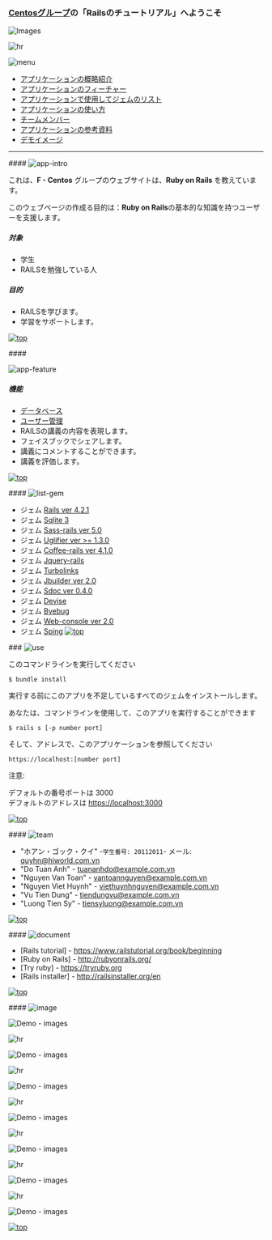 <a name="top"></a>
### [Centosグループ](#team-members)の「Railsのチュートリアル」へようこそ

![Images](https://lh3.googleusercontent.com/-T6Hq947mdAE/Vh0Ml-KCDbI/AAAAAAAADbk/DBBIDnGaOb4/s912-Ic42/Banner.jpg)

![hr](https://lh3.googleusercontent.com/-LUQR0JWAxFs/VhWlqfq4YoI/AAAAAAAADZk/2vFj16YOcaM/s912-Ic42/hr.png)

![menu](https://lh3.googleusercontent.com/-iengg0AmE4s/VhWlurDpOlI/AAAAAAAADaE/o68iYd0e9EA/s912-Ic42/menu.png)

* [アプリケーションの概略紹介](#app-intro)
* [アプリケーションのフィーチャー](#app-feature)
* [アプリケーションで使用してジェムのリスト](#list-gems)
* [アプリケーションの使い方](#use)
* [チームメンバー](#team-members)
* [アプリケーションの参考資料](#document)
* [デモイメージ](#demo-images)

***

####<a name="app-intro"></a>
![app-intro](https://lh3.googleusercontent.com/-ZCmtZfHIsYQ/VhWlrrOPruI/AAAAAAAADZs/erwi-1ivE1U/s912-Ic42/intro.png "アプリケーションの概略紹介")

これは、**F - Centos** グループのウェブサイトは、**Ruby on Rails** を教えています。

このウェブページの作成る目的は：**Ruby on Rails**の基本的な知識を持つユーザーを支援します。

#####  対象
* 学生
* RAILSを勉強している人

#####  目的
* RAILSを学びます。
* 学習をサポートします。

[![top](https://lh3.googleusercontent.com/-pJuZ25kd8Xw/Vh0FlMiAE0I/AAAAAAAADbU/QuIEwMBXd-Y/s912-Ic42/top-icon.png "Back to top")](#top)

####<a name="app-feature"></a>

![app-feature](https://lh3.googleusercontent.com/-hEJENiD41FQ/VhWlp3eLBkI/AAAAAAAADZg/wYcX7DEhLYw/s912-Ic42/feature.png "アプリケーションのフィーチャー")

#####  機能
* [データベース](https://github.com/ngocquyhoang/F_Centos/wiki/%E3%83%87%E3%83%BC%E3%82%BF%E3%83%99%E3%83%BC%E3%82%B9)
* [ユーザー管理](https://github.com/ngocquyhoang/F_Centos/wiki/%E3%83%A6%E3%83%BC%E3%82%B6%E3%83%BC%E3%83%9A%E3%83%BC%E3%82%B8)
* RAILSの講義の内容を表現します。
* フェイスブックでシェアします。
* 講義にコメントすることができます。
* 講義を評価します。

[![top](https://lh3.googleusercontent.com/-pJuZ25kd8Xw/Vh0FlMiAE0I/AAAAAAAADbU/QuIEwMBXd-Y/s912-Ic42/top-icon.png "Back to top")](#top)

####<a name="list-gems"></a>
![list-gem](https://lh3.googleusercontent.com/-p2PE9-RqnOY/VhWlsx-qYcI/AAAAAAAADZ0/KreA3XYXZ8c/s912-Ic42/list-gem.png "アプリケーションで使用してジェムのリスト")

 * ジェム <a href="https://github.com/tuananhdinang/F_Centos/tree/ngocquyhoang">Rails ver 4.2.1</a>
 * ジェム <a href="https://github.com/tuananhdinang/F_Centos/tree/ngocquyhoang">Sqlite 3 </a>
 * ジェム <a href="https://github.com/tuananhdinang/F_Centos/tree/ngocquyhoang">Sass-rails ver 5.0</a>
 * ジェム <a href="https://github.com/tuananhdinang/F_Centos/tree/ngocquyhoang">Uglifier ver >= 1.3.0</a>
 * ジェム <a href="https://github.com/tuananhdinang/F_Centos/tree/ngocquyhoang">Coffee-rails ver 4.1.0</a>
 * ジェム <a href="https://github.com/tuananhdinang/F_Centos/tree/ngocquyhoang">Jquery-rails</a>
 * ジェム <a href="https://github.com/tuananhdinang/F_Centos/tree/ngocquyhoang">Turbolinks</a>
 * ジェム <a href="https://github.com/tuananhdinang/F_Centos/tree/ngocquyhoang">Jbuilder ver 2.0</a>
 * ジェム <a href="https://github.com/tuananhdinang/F_Centos/tree/ngocquyhoang">Sdoc ver 0.4.0</a>
 * ジェム <a href="https://github.com/tuananhdinang/F_Centos/tree/ngocquyhoang">Devise</a>
 * ジェム <a href="https://github.com/tuananhdinang/F_Centos/tree/ngocquyhoang">Byebug</a>
 * ジェム <a href="https://github.com/tuananhdinang/F_Centos/tree/ngocquyhoang">Web-console ver 2.0</a>
 * ジェム <a href="https://github.com/tuananhdinang/F_Centos/tree/ngocquyhoang">Sping</a>
 [![top](https://lh3.googleusercontent.com/-pJuZ25kd8Xw/Vh0FlMiAE0I/AAAAAAAADbU/QuIEwMBXd-Y/s912-Ic42/top-icon.png "Back to top")](#top)

###<a name="use"></a>
![use](https://lh3.googleusercontent.com/-qY_-85iz3U8/VhWlwqVcZPI/AAAAAAAADaU/maT0YooRGGY/s912-Ic42/use.png "アプリケーションの使い方")

このコマンドラインを実行してください

`$ bundle install`

実行する前にこのアプリを不足しているすべてのジェムをインストールします。

あなたは、コマンドラインを使用して、このアプリを実行することができます

`$ rails s [-p number port]`

そして、アドレスで、このアプリケーションを参照してください

`https://localhost:[number port]`

注意:

デフォルトの番号ポートは 3000<br />
デフォルトのアドレスは <a href="https://localhost:3000">https://localhost:3000</a>

[![top](https://lh3.googleusercontent.com/-pJuZ25kd8Xw/Vh0FlMiAE0I/AAAAAAAADbU/QuIEwMBXd-Y/s912-Ic42/top-icon.png "Back to top")](#top)

####<a name="team-members"></a>
![team](https://lh3.googleusercontent.com/-KqoBW7JAZTI/VhWltyiOMYI/AAAAAAAADZ8/G-_4ssc7uJ0/s912-Ic42/team.png "チームメンバー")

* "ホアン・ゴック・クイ" -`学生番号: 20112011`- メール: <quyhn@hiworld.com.vn> 
* "Do Tuan Anh" - <tuananhdo@example.com.vn>
* "Nguyen Van Toan" - <vantoannguyen@example.com.vn>
* "Nguyen Viet Huynh" - <viethuynhnguyen@example.com.vn>
* "Vu Tien Dung" - <tiendungvu@example.com.vn>
* "Luong Tien Sy" - <tiensyluong@example.com.vn>

[![top](https://lh3.googleusercontent.com/-pJuZ25kd8Xw/Vh0FlMiAE0I/AAAAAAAADbU/QuIEwMBXd-Y/s912-Ic42/top-icon.png "Back to top")](#top)

####<a name="document"></a>
![document](https://lh3.googleusercontent.com/-dYCfnU_LoMc/VhWlluEQaEI/AAAAAAAADZU/8bbQqMGkmjA/s912-Ic42/document.png "アプリケーションの参考資料")

* [Rails tutorial] - <https://www.railstutorial.org/book/beginning>
* [Ruby on Rails] - <http://rubyonrails.org/>
* [Try ruby] - <https://tryruby.org>
* [Rails installer] - <http://railsinstaller.org/en>

[![top](https://lh3.googleusercontent.com/-pJuZ25kd8Xw/Vh0FlMiAE0I/AAAAAAAADbU/QuIEwMBXd-Y/s912-Ic42/top-icon.png "Back to top")](#top)

####<a name="demo-images"></a>
![image](https://lh3.googleusercontent.com/-OgMJv9jhwag/VhWljueAbcI/AAAAAAAADZM/ZJx_9DdHevw/s912-Ic42/demo-image.png "デモイメージ")

![Demo - images](https://lh3.googleusercontent.com/-xqxO5sHLecA/VhHZJs4l0-I/AAAAAAAADXA/UgudYIZyxMA/s640-Ic42/Mockup_11.jpg)

![hr](https://lh3.googleusercontent.com/-LUQR0JWAxFs/VhWlqfq4YoI/AAAAAAAADZk/2vFj16YOcaM/s912-Ic42/hr.png)

![Demo - images](https://lh3.googleusercontent.com/-2B0iR5RMcjo/VhHZKisIczI/AAAAAAAADXM/pFeh_WzgZI8/s720-Ic42/Mockup_2.jpg)

![hr](https://lh3.googleusercontent.com/-LUQR0JWAxFs/VhWlqfq4YoI/AAAAAAAADZk/2vFj16YOcaM/s912-Ic42/hr.png)

![Demo - images](https://lh3.googleusercontent.com/-naaV6m6U7W4/VhHZPUpT_NI/AAAAAAAADX8/9eZivbTyh-c/s640-Ic42/Mockup_8.jpg)

![hr](https://lh3.googleusercontent.com/-LUQR0JWAxFs/VhWlqfq4YoI/AAAAAAAADZk/2vFj16YOcaM/s912-Ic42/hr.png)

![Demo - images](https://lh3.googleusercontent.com/-yaP3H02tBxs/VhHZIjbQF_I/AAAAAAAADW8/sVn5AWAxKFg/s720-Ic42/Mockup_10.jpg)

![hr](https://lh3.googleusercontent.com/-LUQR0JWAxFs/VhWlqfq4YoI/AAAAAAAADZk/2vFj16YOcaM/s912-Ic42/hr.png)

![Demo - images](https://lh3.googleusercontent.com/-Zc1Gz1rKRMA/VhHZN0bW8dI/AAAAAAAADXs/FGzXPYMxEMY/s640-Ic42/Mockup_5.jpg)

![hr](https://lh3.googleusercontent.com/-LUQR0JWAxFs/VhWlqfq4YoI/AAAAAAAADZk/2vFj16YOcaM/s912-Ic42/hr.png)

![Demo - images](https://lh3.googleusercontent.com/-hKVTCwvcFHE/VhHZQJqcuqI/AAAAAAAADYU/cbLxOlEXFwg/s720-Ic42/Mockup_7.jpg)

![hr](https://lh3.googleusercontent.com/-LUQR0JWAxFs/VhWlqfq4YoI/AAAAAAAADZk/2vFj16YOcaM/s912-Ic42/hr.png)

![Demo - images](https://lh3.googleusercontent.com/-T_syg5LfZao/VhHZQL4nF7I/AAAAAAAADYQ/fRyE4GcRLO8/s720-Ic42/Mockup_9.jpg)

[![top](https://lh3.googleusercontent.com/-pJuZ25kd8Xw/Vh0FlMiAE0I/AAAAAAAADbU/QuIEwMBXd-Y/s912-Ic42/top-icon.png "Back to top")](#top)
